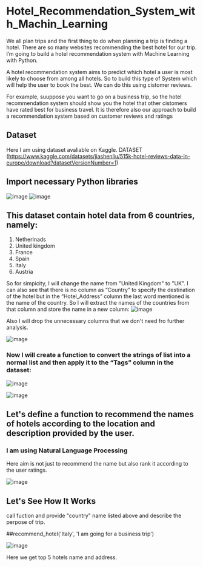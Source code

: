 # Hotel_Recommendation_System_with_Machin_Learning
We all plan trips and the first thing to do when planning a trip is finding a hotel. There are so many websites recommending the best hotel for our trip.  I’m going to build a hotel recommendation system with Machine Learning with Python.

A hotel recommendation system aims to predict which hotel a user is most likely to choose from among all hotels. So to build this type of System which will help the user to book the best. We can do this using cistomer reviews.

For example, suuppose you want to go on a business trip, so the hotel recommendation system should show you the hotel that other cistomers have rated best for business travel. It is therefore also our approach to build a recommendation system based on customer reviews and ratings

## Dataset
Here I am using dataset avaliable on Kaggle.
DATASET (https://www.kaggle.com/datasets/jiashenliu/515k-hotel-reviews-data-in-europe/download?datasetVersionNumber=1)

## Import necessary Python libraries
![image](https://user-images.githubusercontent.com/122660441/236449791-85a375ad-ca80-4286-b4fc-a339d7c72576.png)
![image](https://user-images.githubusercontent.com/122660441/236449646-67d68da4-bded-451a-8cc6-ec59b075a936.png)


## This dataset contain hotel data from 6 countries, namely:
1. Netherlnads
2. United kingdom
3. France
4. Spain
5. Italy
6. Austria


So for simpicity, I will change the name from "United Kingdom" to "UK".
I can also see that there is no column as “Country” to specify the destination of the hotel but in the “Hotel_Address” column the last word mentioned is the name of the country. So I will extract the names of the countries from that column and store the name in a new column:
![image](https://user-images.githubusercontent.com/122660441/236450125-1c07f8fe-51d3-4703-aa96-617431e58c8e.png)


Also I will drop the unnecessary columns that we don't need fro further analysis.

![image](https://user-images.githubusercontent.com/122660441/236450686-39dafd60-19b9-40b0-a096-d0465fed4f88.png)

### Now I will create a function to convert the strings of list into a normal list and then apply it to the “Tags” column in the dataset:

![image](https://user-images.githubusercontent.com/122660441/236451075-3946b91d-e4c1-4cbd-af81-703d88ab43d3.png)
                                     
![image](https://user-images.githubusercontent.com/122660441/236453348-05057b76-0849-4056-87db-5b0f0ea6e3a1.png)



## Let's define a function to recommend the names of hotels according to the location and description provided by the user.
### I am using Natural Language Processing 
Here aim is not just to recommend the name but also rank it according to the user ratings.

![image](https://user-images.githubusercontent.com/122660441/236451776-2bc29d39-3fde-4f77-8031-19732d3d979d.png)

## Let's See How It Works
call fuction and provide "country" name listed above and describe the perpose of trip.

##recommend_hotel('Italy', 'I am going for a business trip')
                  
![image](https://user-images.githubusercontent.com/122660441/236453441-f96a6fea-b417-437f-8058-36ada1cac4f4.png)

Here we get  top 5 hotels name and address.


